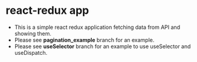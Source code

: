 # react-redux app

- This is a simple react redux application fetching data from API and showing them.
- Please see **pagination_example** branch for an example.
- Please see **useSelector** branch for an example to use useSelector and useDispatch.
